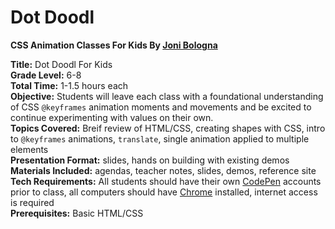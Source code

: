 # Dot Doodl
**CSS Animation Classes For Kids By [Joni Bologna](https://twitter.com/JoniTrythall)**

**Title:** Dot Doodl For Kids<br>
**Grade Level:** 6-8<br>
**Total Time:** 1-1.5 hours each<br>
**Objective:** Students will leave each class with a foundational understanding of CSS `@keyframes` animation moments and movements and be excited to continue experimenting with values on their own.<br> 
**Topics Covered:** Breif review of HTML/CSS, creating shapes with CSS, intro to `@keyframes` animations, `translate`, single animation applied to multiple elements<br>
**Presentation Format:** slides, hands on building with existing demos<br>
**Materials Included:** agendas, teacher notes, slides, demos, reference site 
**Tech Requirements:** All students should have their own [CodePen](http://codepen.io/) accounts prior to class, all computers should have [Chrome](https://www.google.com/chrome/) installed, internet access is required<br>
**Prerequisites:** Basic HTML/CSS<br>

